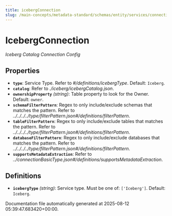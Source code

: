 ```yaml
---
title: icebergConnection
slug: /main-concepts/metadata-standard/schemas/entity/services/connections/database/icebergconnection
---
```


# IcebergConnection

*Iceberg Catalog Connection Config*

## Properties

- **`type`**: Service Type. Refer to *#/definitions/icebergType*. Default: `Iceberg`.
- **`catalog`**: Refer to *./iceberg/icebergCatalog.json*.
- **`ownershipProperty`** *(string)*: Table property to look for the Owner. Default: `owner`.
- **`schemaFilterPattern`**: Regex to only include/exclude schemas that matches the pattern. Refer to *../../../../type/filterPattern.json#/definitions/filterPattern*.
- **`tableFilterPattern`**: Regex to only include/exclude tables that matches the pattern. Refer to *../../../../type/filterPattern.json#/definitions/filterPattern*.
- **`databaseFilterPattern`**: Regex to only include/exclude databases that matches the pattern. Refer to *../../../../type/filterPattern.json#/definitions/filterPattern*.
- **`supportsMetadataExtraction`**: Refer to *../connectionBasicType.json#/definitions/supportsMetadataExtraction*.
## Definitions

- **`icebergType`** *(string)*: Service type. Must be one of: `['Iceberg']`. Default: `Iceberg`.


Documentation file automatically generated at 2025-08-12 05:39:47.683420+00:00.
